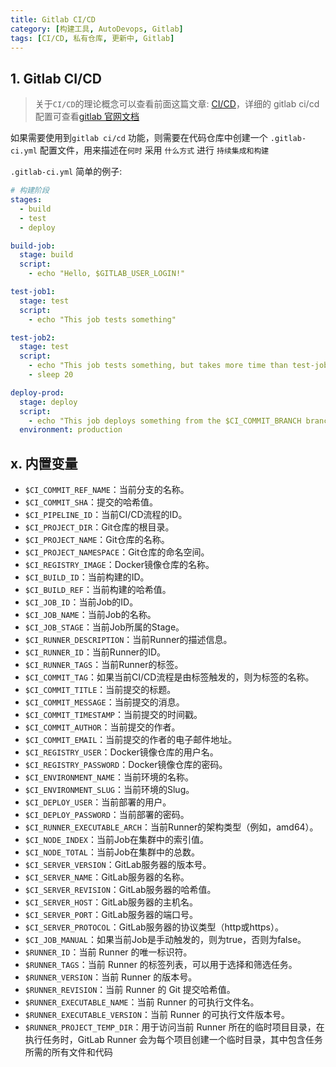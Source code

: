 ```yaml
---
title: Gitlab CI/CD
category: [构建工具, AutoDevops, Gitlab]
tags: [CI/CD, 私有仓库, 更新中, Gitlab]
---
```


## 1. Gitlab CI/CD

> 关于`CI/CD`的理论概念可以查看前面这篇文章: [CI/CD](/posts/CI-CD)，详细的 gitlab ci/cd 配置可查看[gitlab 官网文档][gitlab_dock_link]

如果需要使用到`gitlab ci/cd` 功能，则需要在代码仓库中创建一个 `.gitlab-ci.yml` 配置文件，用来描述在`何时` 采用 `什么方式` 进行 `持续集成和构建`

`.gitlab-ci.yml` 简单的例子:
```yaml
# 构建阶段
stages:
  - build
  - test
  - deploy

build-job:
  stage: build
  script:
    - echo "Hello, $GITLAB_USER_LOGIN!"

test-job1:
  stage: test
  script:
    - echo "This job tests something"

test-job2:
  stage: test
  script:
    - echo "This job tests something, but takes more time than test-job1."
    - sleep 20

deploy-prod:
  stage: deploy
  script:
    - echo "This job deploys something from the $CI_COMMIT_BRANCH branch."
  environment: production
```


## x. 内置变量

- `$CI_COMMIT_REF_NAME`：当前分支的名称。
- `$CI_COMMIT_SHA`：提交的哈希值。
- `$CI_PIPELINE_ID`：当前CI/CD流程的ID。
- `$CI_PROJECT_DIR`：Git仓库的根目录。
- `$CI_PROJECT_NAME`：Git仓库的名称。
- `$CI_PROJECT_NAMESPACE`：Git仓库的命名空间。
- `$CI_REGISTRY_IMAGE`：Docker镜像仓库的名称。
- `$CI_BUILD_ID`：当前构建的ID。
- `$CI_BUILD_REF`：当前构建的哈希值。
- `$CI_JOB_ID`：当前Job的ID。
- `$CI_JOB_NAME`：当前Job的名称。
- `$CI_JOB_STAGE`：当前Job所属的Stage。
- `$CI_RUNNER_DESCRIPTION`：当前Runner的描述信息。
- `$CI_RUNNER_ID`：当前Runner的ID。
- `$CI_RUNNER_TAGS`：当前Runner的标签。
- `$CI_COMMIT_TAG`：如果当前CI/CD流程是由标签触发的，则为标签的名称。
- `$CI_COMMIT_TITLE`：当前提交的标题。
- `$CI_COMMIT_MESSAGE`：当前提交的消息。
- `$CI_COMMIT_TIMESTAMP`：当前提交的时间戳。
- `$CI_COMMIT_AUTHOR`：当前提交的作者。
- `$CI_COMMIT_EMAIL`：当前提交的作者的电子邮件地址。
- `$CI_REGISTRY_USER`：Docker镜像仓库的用户名。
- `$CI_REGISTRY_PASSWORD`：Docker镜像仓库的密码。
- `$CI_ENVIRONMENT_NAME`：当前环境的名称。
- `$CI_ENVIRONMENT_SLUG`：当前环境的Slug。
- `$CI_DEPLOY_USER`：当前部署的用户。
- `$CI_DEPLOY_PASSWORD`：当前部署的密码。
- `$CI_RUNNER_EXECUTABLE_ARCH`：当前Runner的架构类型（例如，amd64）。
- `$CI_NODE_INDEX`：当前Job在集群中的索引值。
- `$CI_NODE_TOTAL`：当前Job在集群中的总数。
- `$CI_SERVER_VERSION`：GitLab服务器的版本号。
- `$CI_SERVER_NAME`：GitLab服务器的名称。
- `$CI_SERVER_REVISION`：GitLab服务器的哈希值。
- `$CI_SERVER_HOST`：GitLab服务器的主机名。
- `$CI_SERVER_PORT`：GitLab服务器的端口号。
- `$CI_SERVER_PROTOCOL`：GitLab服务器的协议类型（http或https）。
- `$CI_JOB_MANUAL`：如果当前Job是手动触发的，则为true，否则为false。
- `$RUNNER_ID`：当前 Runner 的唯一标识符。
- `$RUNNER_TAGS`：当前 Runner 的标签列表，可以用于选择和筛选任务。
- `$RUNNER_VERSION`：当前 Runner 的版本号。
- `$RUNNER_REVISION`：当前 Runner 的 Git 提交哈希值。
- `$RUNNER_EXECUTABLE_NAME`：当前 Runner 的可执行文件名。
- `$RUNNER_EXECUTABLE_VERSION`：当前 Runner 的可执行文件版本号。
- `$RUNNER_PROJECT_TEMP_DIR`：用于访问当前 Runner 所在的临时项目目录，在执行任务时，GitLab Runner 会为每个项目创建一个临时目录，其中包含任务所需的所有文件和代码

[gitlab_dock_link]:https://docs.gitlab.cn/jh/ci/quick_start/

